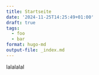 ```yaml
---
title: Startseite
date: '2024-11-25T14:25:49+01:00'
draft: true
tags:
  - foo
  - bar
format: hugo-md
output-file: _index.md
---
```



lalalalal
